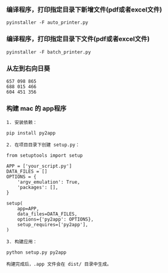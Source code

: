### 编译程序，打印指定目录下新增文件(pdf或者excel文件)
    pyinstaller -F auto_printer.py
    
### 编译程序，打印指定目录下文件(pdf或者excel文件)
    pyinstaller -F batch_printer.py
### 从左到右向日葵
    657 098 865
    688 015 466
    604 451 356

### 构建 mac 的 app程序

    1. 安装依赖：
    
    pip install py2app
    
    2. 在项目目录下创建 setup.py：
    
    from setuptools import setup
    
    APP = ['your_script.py']
    DATA_FILES = []
    OPTIONS = {
        'argv_emulation': True,
        'packages': [],
    }
    
    setup(
        app=APP,
        data_files=DATA_FILES,
        options={'py2app': OPTIONS},
        setup_requires=['py2app'],
    )
    
    3. 构建应用：
    
    python setup.py py2app
    
    构建完成后，.app 文件会在 dist/ 目录中生成。

